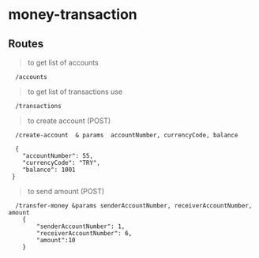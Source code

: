 # money-transaction

## Routes

> to get list of accounts

```
  /accounts
```

> to get list of transactions use

```
  /transactions
```

> to create account (POST)

```
  /create-account  & params  accountNumber, currencyCode, balance

  {
    "accountNumber": 55,
    "currencyCode": "TRY",
    "balance": 1001
 }
```

> to send amount (POST)

```
  /transfer-money &params senderAccountNumber, receiverAccountNumber, amount
    {
        "senderAccountNumber": 1,
        "receiverAccountNumber": 6,
        "amount":10
    }
```

